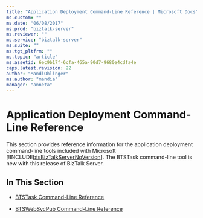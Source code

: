 ```yaml
---
title: "Application Deployment Command-Line Reference | Microsoft Docs"
ms.custom: ""
ms.date: "06/08/2017"
ms.prod: "biztalk-server"
ms.reviewer: ""
ms.service: "biztalk-server"
ms.suite: ""
ms.tgt_pltfrm: ""
ms.topic: "article"
ms.assetid: 6ec9b17f-6cfa-465a-90d7-9680e4cdfa4e
caps.latest.revision: 22
author: "MandiOhlinger"
ms.author: "mandia"
manager: "anneta"
---
```

# Application Deployment Command-Line Reference
This section provides reference information for the application deployment command-line tools included with Microsoft [!INCLUDE[btsBizTalkServerNoVersion](../includes/btsbiztalkservernoversion-md.md)]. The BTSTask command-line tool is new with this release of BizTalk Server.  
  
## In This Section  
  
-   [BTSTask Command-Line Reference](../core/btstask-command-line-reference.md)  
  
-   [BTSWebSvcPub Command-Line Reference](../core/btswebsvcpub-command-line-reference.md)